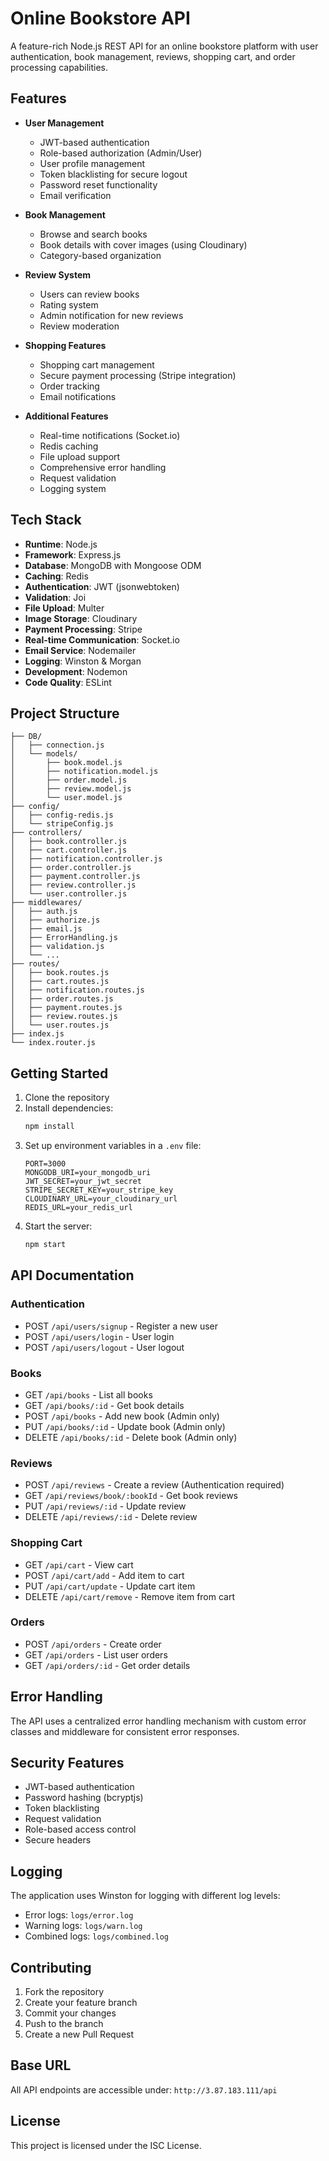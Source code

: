 # Online Bookstore API

A feature-rich Node.js REST API for an online bookstore platform with user authentication, book management, reviews, shopping cart, and order processing capabilities.

## Features

- **User Management**
  - JWT-based authentication
  - Role-based authorization (Admin/User)
  - User profile management
  - Token blacklisting for secure logout
  - Password reset functionality
  - Email verification

- **Book Management**
  - Browse and search books
  - Book details with cover images (using Cloudinary)
  - Category-based organization

- **Review System**
  - Users can review books
  - Rating system
  - Admin notification for new reviews
  - Review moderation

- **Shopping Features**
  - Shopping cart management
  - Secure payment processing (Stripe integration)
  - Order tracking
  - Email notifications

- **Additional Features**
  - Real-time notifications (Socket.io)
  - Redis caching
  - File upload support
  - Comprehensive error handling
  - Request validation
  - Logging system

## Tech Stack

- **Runtime**: Node.js
- **Framework**: Express.js
- **Database**: MongoDB with Mongoose ODM
- **Caching**: Redis
- **Authentication**: JWT (jsonwebtoken)
- **Validation**: Joi
- **File Upload**: Multer
- **Image Storage**: Cloudinary
- **Payment Processing**: Stripe
- **Real-time Communication**: Socket.io
- **Email Service**: Nodemailer
- **Logging**: Winston & Morgan
- **Development**: Nodemon
- **Code Quality**: ESLint

## Project Structure

```
├── DB/
│   ├── connection.js
│   └── models/
│       ├── book.model.js
│       ├── notification.model.js
│       ├── order.model.js
│       ├── review.model.js
│       └── user.model.js
├── config/
│   ├── config-redis.js
│   └── stripeConfig.js
├── controllers/
│   ├── book.controller.js
│   ├── cart.controller.js
│   ├── notification.controller.js
│   ├── order.controller.js
│   ├── payment.controller.js
│   ├── review.controller.js
│   └── user.controller.js
├── middlewares/
│   ├── auth.js
│   ├── authorize.js
│   ├── email.js
│   ├── ErrorHandling.js
│   ├── validation.js
│   └── ...
├── routes/
│   ├── book.routes.js
│   ├── cart.routes.js
│   ├── notification.routes.js
│   ├── order.routes.js
│   ├── payment.routes.js
│   ├── review.routes.js
│   └── user.routes.js
├── index.js
└── index.router.js
```

## Getting Started

1. Clone the repository
2. Install dependencies:
   ```bash
   npm install
   ```
3. Set up environment variables in a `.env` file:
   ```
   PORT=3000
   MONGODB_URI=your_mongodb_uri
   JWT_SECRET=your_jwt_secret
   STRIPE_SECRET_KEY=your_stripe_key
   CLOUDINARY_URL=your_cloudinary_url
   REDIS_URL=your_redis_url
   ```
4. Start the server:
   ```bash
   npm start
   ```

## API Documentation

### Authentication

- POST `/api/users/signup` - Register a new user
- POST `/api/users/login` - User login
- POST `/api/users/logout` - User logout

### Books

- GET `/api/books` - List all books
- GET `/api/books/:id` - Get book details
- POST `/api/books` - Add new book (Admin only)
- PUT `/api/books/:id` - Update book (Admin only)
- DELETE `/api/books/:id` - Delete book (Admin only)

### Reviews

- POST `/api/reviews` - Create a review (Authentication required)
- GET `/api/reviews/book/:bookId` - Get book reviews
- PUT `/api/reviews/:id` - Update review
- DELETE `/api/reviews/:id` - Delete review

### Shopping Cart

- GET `/api/cart` - View cart
- POST `/api/cart/add` - Add item to cart
- PUT `/api/cart/update` - Update cart item
- DELETE `/api/cart/remove` - Remove item from cart

### Orders

- POST `/api/orders` - Create order
- GET `/api/orders` - List user orders
- GET `/api/orders/:id` - Get order details

## Error Handling

The API uses a centralized error handling mechanism with custom error classes and middleware for consistent error responses.

## Security Features

- JWT-based authentication
- Password hashing (bcryptjs)
- Token blacklisting
- Request validation
- Role-based access control
- Secure headers

## Logging

The application uses Winston for logging with different log levels:
- Error logs: `logs/error.log`
- Warning logs: `logs/warn.log`
- Combined logs: `logs/combined.log`

## Contributing

1. Fork the repository
2. Create your feature branch
3. Commit your changes
4. Push to the branch
5. Create a new Pull Request

## Base URL
All API endpoints are accessible under: `http://3.87.183.111/api`

## License

This project is licensed under the ISC License.
